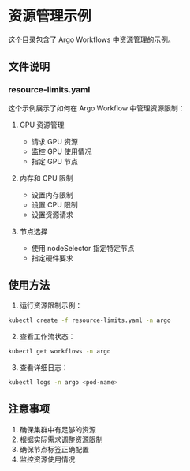 # 资源管理示例

这个目录包含了 Argo Workflows 中资源管理的示例。

## 文件说明

### resource-limits.yaml
这个示例展示了如何在 Argo Workflow 中管理资源限制：

1. GPU 资源管理
   - 请求 GPU 资源
   - 监控 GPU 使用情况
   - 指定 GPU 节点

2. 内存和 CPU 限制
   - 设置内存限制
   - 设置 CPU 限制
   - 设置资源请求

3. 节点选择
   - 使用 nodeSelector 指定特定节点
   - 指定硬件要求

## 使用方法

1. 运行资源限制示例：
```bash
kubectl create -f resource-limits.yaml -n argo
```

2. 查看工作流状态：
```bash
kubectl get workflows -n argo
```

3. 查看详细日志：
```bash
kubectl logs -n argo <pod-name>
```

## 注意事项

1. 确保集群中有足够的资源
2. 根据实际需求调整资源限制
3. 确保节点标签正确配置
4. 监控资源使用情况 